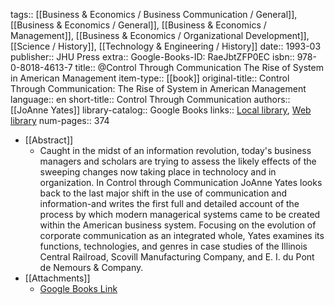tags:: [[Business & Economics / Business Communication / General]], [[Business & Economics / General]], [[Business & Economics / Management]], [[Business & Economics / Organizational Development]], [[Science / History]], [[Technology & Engineering / History]]
date:: 1993-03
publisher:: JHU Press
extra:: Google-Books-ID: RaeJbtZFP0EC
isbn:: 978-0-8018-4613-7
title:: @Control Through Communication The Rise of System in American Management
item-type:: [[book]]
original-title:: Control Through Communication: The Rise of System in American Management
language:: en
short-title:: Control Through Communication
authors:: [[JoAnne Yates]]
library-catalog:: Google Books
links:: [Local library](zotero://select/library/items/5ARMER69), [Web library](https://www.zotero.org/users/6520516/items/5ARMER69)
num-pages:: 374

- [[Abstract]]
	- Caught in the midst of an information revolution, today's business managers and scholars are trying to assess the likely effects of the sweeping changes now taking place in technolocy and in organization. In Control through Communication JoAnne Yates looks back to the last major shift in the use of communication and information-and writes the first full and detailed account of the process by which modern managerical systems came to be created within the American business system. Focusing on the evolution of corporate communication as an integrated whole, Yates examines its functions, technologies, and genres in case studies of the Illinois Central Railroad, Scovill Manufacturing Company, and E. I. du Pont de Nemours & Company.
- [[Attachments]]
	- [Google Books Link](https://books.google.com/books?id=RaeJbtZFP0EC)